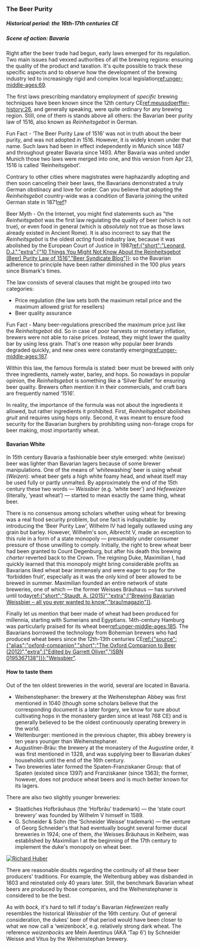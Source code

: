 ### The Beer Purity

##### Historical period: the 16th-17th centuries CE
##### Scene of action: Bavaria

Right after the beer trade had begun, early laws emerged for its regulation. Two main issues had vexxed authorities of all the brewing regions: ensuring the quality of the product and taxation. It's quite possible to track these specific aspects and to observe how the development of the brewing industry led to increasingly rigid and complex local legislation[ref:unger-middle-ages:69]().

The first laws prescribing mandatory employment of *specific* brewing techniques have been known since the 12th century CE[ref:meussdoerffer-history:26](), and generally speaking, were quite ordinary for any brewing region. Still, one of them is stands above all others: the Bavarian beer purity law of 1516, also known as *Reinheitsgebot* in German.

Fun Fact - ‘The Beer Purity Law of 1516’ was not in truth about the beer purity, and was not adopted in 1516. However, it is widely known under that name. Such laws had been in effect independently in Munich since 1487 and throughout greater Bavaria since 1493. After Bavaria was united under Munich those two laws were merged into one, and this version from Apr 23, 1516 is called ‘Reinheitsgebot’.

Contrary to other cities where magistrates were haphazardly adopting and then soon canceling their beer laws, the Bavarians demonstrated a truly German obstinacy and love for order. Can you believe that adopting the *Reinheitsgebot* country-wide was a condition of Bavaria joining the united German state in 1871[ref](https://en.wikipedia.org/wiki/Reinheitsgebot)?

Beer Myth - On the Internet, you might find statements such as "the *Reinheitsgebot* was the first law regulating the quality of beer (which is not true), or even food in general (which is *absolutely* not true as those laws already existed in Ancient Rome). It is also incorrect to say that the *Reinheitsgebot* is the oldest *acting* food industry law, because it was abolished by the European Court of Justice in 1987[ref:{"short":"Leonard, D.J.","extra":["10 Things You Might Not Know About the Reinheitsgebot (Beer) Purity Law of 1516","Beer Syndicate Blog"]}](https://beersyndicate.com/blog/10-things-you-might-not-know-about-the-reinheitsgebot-beer-purity-law-of-1516/): so the Bavarian adherence to principle have been rather diminished in the 100 plus years since Bismark's times.

The law consists of several clauses that might be grouped into two categories:
  * Price regulation (the law sets both the maximum retail price and the maximum allowed grist for resellers)
  * Beer quality assurance

Fun Fact - Many beer-regulations prescribed the maximum price just like the *Reinheitsgebot* did. So in case of poor harvests or monetary inflation, brewers were not able to raise prices. Instead, they might lower the quality bar by using less grain. That's one reason why popular beer brands degraded quickly, and new ones were constantly emerging[ref:unger-middle-ages:187]().

Within this law, the famous formula is stated: beer must be brewed with only three ingredients, namely water, barley, and hops. So nowadays in popular opinion, the *Reinheitsgebot* is something like a ‘Silver Bullet’ for ensuring beer quality. Brewers often mention it in their commercials, and craft bars are frequently named ‘1516’.

In reality, the importance of the formula was not about the ingredients it allowed, but rather ingredients it prohibited. First, *Reinheitsgebot* abolishes *gruit* and requires using hops only. Second, it was meant to ensure food security for the Bavarian burghers by prohibiting using non-forage crops for beer making, most importantly wheat.

#### Bavarian White

In 15th century Bavaria a fashionable beer style emerged: white (*weisse*) beer was lighter than Bavarian lagers because of some brewer manipulations. One of the means of ‘whitewashing’ beer is using wheat (*Weizen*): wheat beer gets a high white foamy head, and wheat itself may be used fully or partly unmalted. By approximately the end of the 15th century these two words — *Weissbier* (e.g. ‘white beer’) and *Hefeweizen* (literally, ‘yeast wheat’) — started to mean exactly the same thing, wheat beer.

There is no consensus among scholars whether using wheat for brewing was a real food security problem, but one fact is indisputable: by introducing the ‘Beer Purity Law’, Wilhelm IV had legally outlawed using any grain but barley. However, Wilhelm's son, Albrecht V, made an exception to this rule in a form of a state monopoly — presumably under consumer pressure of those unwilling to comply. Initially, the right to brew wheat beer had been granted to Count Degenburg, but after his death this brewing *charter* reverted back to the Crown. The reigning Duke, Maximilian I, had quickly learned that this monopoly might bring considerable profits as Bavarians liked wheat bear immensely and were eager to pay for the ‘forbidden fruit’, especially as it was the only kind of beer allowed to be brewed in summer. Maximilian founded an entire network of state breweries, one of which — the former Weisses Bräuhaus — has survived until today[ref:{"short":"Staudt, A. (2015)","extra":["Brewing Bavarian Weissbier – all you ever wanted to know","brau!magazin"]}](https://braumagazin.de/article/brewing-bavarian-weissbier-all-you-ever-wanted-to-know/).

Finally let us mention that beer made of wheat had been produced for millennia, starting with Sumerians and Egyptians. 14th-century Hamburg was particularly praised for its wheat beer[ref:unger-middle-ages:185](). The Bavarians borrowed the technology from Bohemian brewers who had produced wheat beers since the 12th-13th centuries CE[ref:{"source":{"alias":"oxford-companion","short":"The Oxford Companion to Beer (2012)","extra":["Edited by Garrett Oliver","ISBN 0195367138"]}}:"Weissbier"]().

#### How to taste them

Out of the ten oldest breweries in the world, several are located in Bavaria.
  * Weihenstephaner: the brewery at the Weihenstephan Abbey was first mentioned in 1040 (though some scholars believe that the corresponding document is a later forgery, we know for sure about cultivating hops in the monastery garden since at least 768 CE) and is generally believed to be the oldest continuously operating brewery in the world.
  * Weltenburger: mentioned in the previous chapter, this abbey brewery is ten years younger than Weihenstephaner.
  * Augustiner-Bräu: the brewery at the monastery of the Augustine order, it was first mentioned in 1328, and was supplying beer to Bavarian dukes' households until the end of the 16th century.
  * Two breweries later formed the Spaten-Franziskaner Group: that of Spaten (existed since 1397) and Franziskaner (since 1363); the former, however, does not produce wheat beers and is much better known for its lagers.

There are also two slightly younger breweries:
  * Staatliches Hofbräuhaus (the ‘Hofbräu’ trademark) — the ‘state court brewery’ was founded by Wilhelm V himself in 1589.
  * G. Schneider & Sohn (the ‘Schneider Weisse’ trademark) — the venture of Georg Schneider's that had eventually bought several former ducal breweries in 1924; one of them, *the* Weisses Bräuhaus in Kelheim, was established by Maximilian I at the beginning of the 17th century to implement the duke's monopoly on wheat beer.

[![Richard Huber](/img/weisses-brauhaus.jpg "The Weisses Bräuhaus in Kelheim, Bavaria. Constructed in 1607")](https://commons.wikimedia.org/wiki/User:Richard_Huber)

There are reasonable doubts regarding the continuity of all these beer producers' traditions. For example, the Weltenburg abbey was disbanded in 1803 and reinstated only 40 years later. Still, the benchmark Bavarian wheat beers are produced by those companies, and the Weihenstephaner is considered to be the best.

As with *bock*, it's hard to tell if today's Bavarian *Hefeweizen* really resembles the historical *Weissbier* of the 16th century. Out of general consideration, the dukes' beer of that period would have been closer to what we now call a ‘weizenbock’, e.g. relatively strong dark wheat. The reference *weizenbock*s are Mein Aventinus (AKA ‘Tap 6’) by Schneider Weisse and Vitus by the Weihenstephan brewery.
